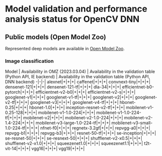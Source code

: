 # Model validation and performance analysis status for OpenCV DNN

## Public models (Open Model Zoo)

Represented deep models are available in [Open Model Zoo][omz].

### Image classification

Model | Availability in OMZ (2023.03.04) | Availability in the validation table (Python API, IE backend) | Availability in the validation table (Python API, DNN backend) 
-|-|-|
alexnet|+|+|+|
caffenet|+|+|+|
convnext-tiny|+|+|+|
densenet-121|+|+|+|
densenet-121-tf|+|+|+|
dla-34|+|+|+|
efficientnet-b0-pytorch|+|+|+|
efficientnet-v2-b0|+|+|+|
efficientnet-v2-s|+|+|+|
googlenet-v1|+|+|+|
googlenet-v1-tf|+|+|+|
googlenet-v2|+|+|+|
googlenet-v2-tf|+|+|+|
googlenet-v3|+|+|+|
googlenet-v4-tf|+|+|+|
hbonet-0.25|+|+|+|
hbonet-1.0|+|+|+|
inception-resnet-v2-tf|+|+|+|
mobilenet-v1-0.25-128|+|+|+|
mobilenet-v1-1.0-224|+|+|+|
mobilenet-v1-1.0-224-tf|+|+|+|
mobilenet-v2|+|+|+|
mobilenet-v2-1.0-224|+|+|+|
mobilenet-v2-1.4-224|+|+|+|
mobilenet-v3-large-1.0-224-tf|+|+|+|
mobilenet-v3-small-1.0-224-tf|+|+|+|
nfnet-f0|+|+|+|
regnetx-3.2gf|+|+|+|
repvgg-a0|+|+|+|
repvgg-b1|+|+|+|
repvgg-b3|+|+|+|
resnet-50-tf|+|+|+|
se-inception|+|+|+|
se-resnet-50|+|+|+|
se-resnext-50|+|+|+|
shufflenet-v2-x0.5|+|+|+|
shufflenet-v2-x1.0|+|+|+|
squeezenet1.0|+|+|+|
squeezenet1.1|+|+|+|
t2t-vit-14|+|+|+|
vgg16|+|+|+|
vgg19|+|+|+|


<!-- LINKS -->
[omz]: https://github.com/openvinotoolkit/open_model_zoo
